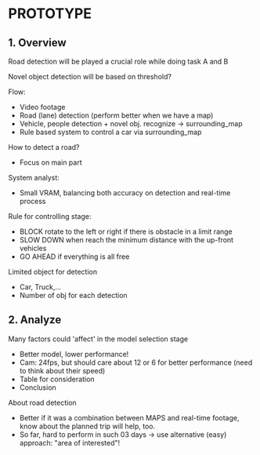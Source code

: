 # **PROTOTYPE**
## **1. Overview**
Road detection will be played a crucial role while doing task A and B

Novel object detection will be based on threshold?

Flow:
- Video footage
- Road (lane) detection (perform better when we have a map)
- Vehicle, people detection + novel obj. recognize -> surrounding_map
- Rule based system to control a car via surrounding_map

How to detect a road?
- Focus on main part

System analyst:
- Small VRAM, balancing both accuracy on detection and real-time process

Rule for controlling stage:
- BLOCK rotate to the left or right if there is obstacle in a limit range
- SLOW DOWN when reach the minimum distance with the up-front vehicles
- GO AHEAD if everything is all free

Limited object for detection
- Car, Truck,...
- Number of obj for each detection

## **2. Analyze**
Many factors could 'affect' in the model selection stage
- Better model, lower performance!
- Cam: 24fps, but should care about 12 or 6 for better performance (need to think about their speed) 
- Table for consideration
- Conclusion

About road detection
- Better if it was a combination between MAPS and real-time footage, know about the planned trip will help, too.
- So far, hard to perform in such 03 days -> use alternative (easy) approach: "area of interested"!